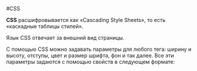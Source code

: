#CSS

**CSS** расшифровывается как «Cascading Style Sheets», то есть «каскадные таблицы стилей».

Язык CSS отвечает за внешний вид страницы.

С помощью CSS можно задавать параметры для любого тега: ширину и высоту, отступы, цвет и размер шрифта, фон и так далее. Все эти параметры задаются с помощью свойств в следующем формате:

